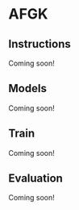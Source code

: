 # AFGK

## Instructions
Coming soon!

## Models

Coming soon!

## Train

Coming soon!

## Evaluation

Coming soon!